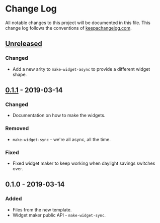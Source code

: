 # Change Log
All notable changes to this project will be documented in this file. This change log follows the conventions of [keepachangelog.com](http://keepachangelog.com/).

## [Unreleased]
### Changed
- Add a new arity to `make-widget-async` to provide a different widget shape.

## [0.1.1] - 2019-03-14
### Changed
- Documentation on how to make the widgets.

### Removed
- `make-widget-sync` - we're all async, all the time.

### Fixed
- Fixed widget maker to keep working when daylight savings switches over.

## 0.1.0 - 2019-03-14
### Added
- Files from the new template.
- Widget maker public API - `make-widget-sync`.

[Unreleased]: https://github.com/your-name/tiny-maze/compare/0.1.1...HEAD
[0.1.1]: https://github.com/your-name/tiny-maze/compare/0.1.0...0.1.1
